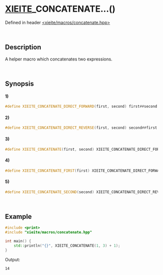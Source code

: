 # [XIEITE](../../macros.md)\_CONCATENATE...\(\)
Defined in header [<xieite/macros/concatenate.hpp>](../../../include/xieite/macros/concatenate.hpp)

&nbsp;

## Description
A helper macro which concatenates two expressions.

&nbsp;

## Synopsis
#### 1)
```cpp
#define XIEITE_CONCATENATE_DIRECT_FORWARD(first, second) first##second
```
#### 2)
```cpp
#define XIEITE_CONCATENATE_DIRECT_REVERSE(first, second) second##first
```
#### 3)
```cpp
#define XIEITE_CONCATENATE(first, second) XIEITE_CONCATENATE_DIRECT_FORWARD(first, second)
```
#### 4)
```cpp
#define XIEITE_CONCATENATE_FIRST(first) XIEITE_CONCATENATE_DIRECT_FORWARD(first,
```
#### 5)
```cpp
#define XIEITE_CONCATENATE_SECOND(second) XIEITE_CONCATENATE_DIRECT_REVERSE(second,
```

&nbsp;

## Example
```cpp
#include <print>
#include "xieite/macros/concatenate.hpp"

int main() {
    std::println("{}", XIEITE_CONCATENATE(1, 3) + 1);
}
```
Output:
```
14
```
